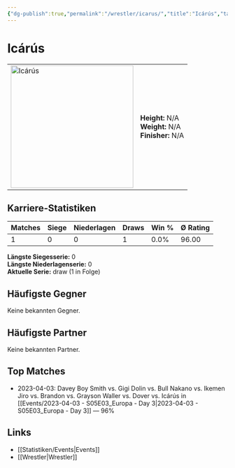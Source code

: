 ```yaml
---
{"dg-publish":true,"permalink":"/wrestler/icarus/","title":"Icárús","tags":["wrestler"],"noteIcon":""}
---
```



# Icárús

<table>
        <tr>
        <td><img src="https://github.com/CptSpaulding1980/choke-slam-wrestling/releases/download/images/Icárús.png" width="280" alt="Icárús"></td>
        <td>
        <b>Height:</b> N/A<br>
        <b>Weight:</b> N/A<br>
        <b>Finisher:</b> N/A<br>
        </td>
        </tr>
        </table>
        
## Karriere-Statistiken

| Matches | Siege | Niederlagen | Draws | Win % | Ø Rating |
|---------|-------|-------------|-------|-------|-----------|
| 1 | 0 | 0 | 1 | 0.0% | 96.00 |

**Längste Siegesserie:** 0<br>**Längste Niederlagenserie:** 0<br>**Aktuelle Serie:** draw (1 in Folge)


## Häufigste Gegner
Keine bekannten Gegner.

## Häufigste Partner
Keine bekannten Partner.

## Top Matches
- 2023-04-03: Davey Boy Smith vs. Gigi Dolin vs. Bull Nakano vs. Ikemen Jiro vs. Brandon vs. Grayson Waller vs. Dover  vs. Icárús  in [[Events/2023-04-03 - S05E03_Europa - Day 3\|2023-04-03 - S05E03_Europa - Day 3]] — 96%

## Links
- [[Statistiken/Events\|Events]]
- [[Wrestler\|Wrestler]]
